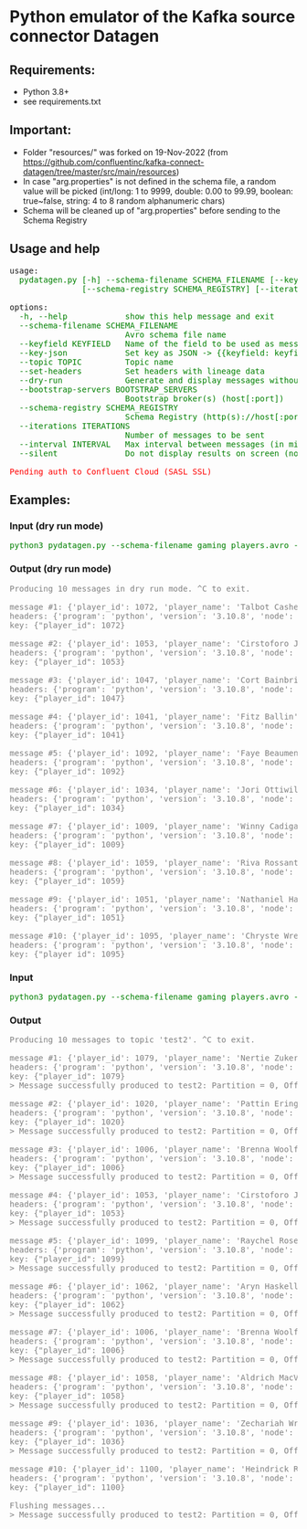 # Python emulator of the Kafka source connector Datagen

## Requirements:
- Python 3.8+
- see requirements.txt

## Important:
 - Folder "resources/" was forked on 19-Nov-2022 (from https://github.com/confluentinc/kafka-connect-datagen/tree/master/src/main/resources)
 - In case "arg.properties" is not defined in the schema file, a random value will be picked (int/long: 1 to 9999, double: 0.00 to 99.99, boolean: true~false, string: 4 to 8 random alphanumeric chars)
 - Schema will be cleaned up of "arg.properties" before sending to the Schema Registry

## Usage and help
<pre>
usage: <span style="color:green">
  pydatagen.py [-h] --schema-filename SCHEMA_FILENAME [--keyfield KEYFIELD] [--key-json] --topic TOPIC [--set-headers] [--dry-run] [--bootstrap-servers BOOTSTRAP_SERVERS]
               [--schema-registry SCHEMA_REGISTRY] [--iterations ITERATIONS] [--interval INTERVAL] [--silent]
</span>
options:<span style="color:green">
  -h, --help            show this help message and exit
  --schema-filename SCHEMA_FILENAME
                        Avro schema file name
  --keyfield KEYFIELD   Name of the field to be used as message key
  --key-json            Set key as JSON -> {{keyfield: keyfield_value}}
  --topic TOPIC         Topic name
  --set-headers         Set headers with lineage data
  --dry-run             Generate and display messages without having them publish
  --bootstrap-servers BOOTSTRAP_SERVERS
                        Bootstrap broker(s) (host[:port])
  --schema-registry SCHEMA_REGISTRY
                        Schema Registry (http(s)://host[:port]
  --iterations ITERATIONS
                        Number of messages to be sent
  --interval INTERVAL   Max interval between messages (in milliseconds)
  --silent              Do not display results on screen (not applicable in dry run mode)
  </span>
<span style="color:red">Pending auth to Confluent Cloud (SASL_SSL)</span>
</pre>

## Examples:
### Input (dry run mode)
<pre style="color:green">
python3 pydatagen.py --schema-filename gaming_players.avro --dry-run --set-headers --keyfield player_id --key-json --interval 1000 --iterations 10
</pre>
### Output (dry run mode)
<pre style="color:grey">
Producing 10 messages in dry run mode. ^C to exit.

message #1: {'player_id': 1072, 'player_name': 'Talbot Cashell', 'ip': '104.16.237.57'}
headers: {'program': 'python', 'version': '3.10.8', 'node': 'P3W32CDKHC', 'environment': 'test'}
key: {"player_id": 1072}

message #2: {'player_id': 1053, 'player_name': 'Cirstoforo Joblin', 'ip': '37.136.192.70'}
headers: {'program': 'python', 'version': '3.10.8', 'node': 'P3W32CDKHC', 'environment': 'test'}
key: {"player_id": 1053}

message #3: {'player_id': 1047, 'player_name': 'Cort Bainbridge', 'ip': '26.45.199.135'}
headers: {'program': 'python', 'version': '3.10.8', 'node': 'P3W32CDKHC', 'environment': 'test'}
key: {"player_id": 1047}

message #4: {'player_id': 1041, 'player_name': 'Fitz Ballin', 'ip': '61.160.45.31'}
headers: {'program': 'python', 'version': '3.10.8', 'node': 'P3W32CDKHC', 'environment': 'test'}
key: {"player_id": 1041}

message #5: {'player_id': 1092, 'player_name': 'Faye Beaument', 'ip': '77.208.184.143'}
headers: {'program': 'python', 'version': '3.10.8', 'node': 'P3W32CDKHC', 'environment': 'test'}
key: {"player_id": 1092}

message #6: {'player_id': 1034, 'player_name': 'Jori Ottiwill', 'ip': '44.125.117.30'}
headers: {'program': 'python', 'version': '3.10.8', 'node': 'P3W32CDKHC', 'environment': 'test'}
key: {"player_id": 1034}

message #7: {'player_id': 1009, 'player_name': 'Winny Cadigan', 'ip': '68.145.84.22'}
headers: {'program': 'python', 'version': '3.10.8', 'node': 'P3W32CDKHC', 'environment': 'test'}
key: {"player_id": 1009}

message #8: {'player_id': 1059, 'player_name': 'Riva Rossant', 'ip': '64.39.185.31'}
headers: {'program': 'python', 'version': '3.10.8', 'node': 'P3W32CDKHC', 'environment': 'test'}
key: {"player_id": 1059}

message #9: {'player_id': 1051, 'player_name': 'Nathaniel Hallowell', 'ip': '206.228.92.173'}
headers: {'program': 'python', 'version': '3.10.8', 'node': 'P3W32CDKHC', 'environment': 'test'}
key: {"player_id": 1051}

message #10: {'player_id': 1095, 'player_name': 'Chryste Wren', 'ip': '141.46.127.99'}
headers: {'program': 'python', 'version': '3.10.8', 'node': 'P3W32CDKHC', 'environment': 'test'}
key: {"player_id": 1095}
</pre>

### Input
<pre style="color:green">
python3 pydatagen.py --schema-filename gaming_players.avro --set-headers --keyfield player_id --key-json --interval 1000 --iterations 10 --topic test2
</pre>
### Output
<pre style="color:grey">
Producing 10 messages to topic 'test2'. ^C to exit.

message #1: {'player_id': 1079, 'player_name': 'Nertie Zuker', 'ip': '219.151.0.93'}
headers: {'program': 'python', 'version': '3.10.8', 'node': 'P3W32CDKHC', 'environment': 'test'}
key: {"player_id": 1079}
> Message successfully produced to test2: Partition = 0, Offset = 391

message #2: {'player_id': 1020, 'player_name': 'Pattin Eringey', 'ip': '66.106.114.58'}
headers: {'program': 'python', 'version': '3.10.8', 'node': 'P3W32CDKHC', 'environment': 'test'}
key: {"player_id": 1020}
> Message successfully produced to test2: Partition = 0, Offset = 392

message #3: {'player_id': 1006, 'player_name': 'Brenna Woolfall', 'ip': '46.152.206.98'}
headers: {'program': 'python', 'version': '3.10.8', 'node': 'P3W32CDKHC', 'environment': 'test'}
key: {"player_id": 1006}
> Message successfully produced to test2: Partition = 0, Offset = 393

message #4: {'player_id': 1053, 'player_name': 'Cirstoforo Joblin', 'ip': '37.136.192.70'}
headers: {'program': 'python', 'version': '3.10.8', 'node': 'P3W32CDKHC', 'environment': 'test'}
key: {"player_id": 1053}
> Message successfully produced to test2: Partition = 0, Offset = 394

message #5: {'player_id': 1099, 'player_name': 'Raychel Roset', 'ip': '183.237.217.217'}
headers: {'program': 'python', 'version': '3.10.8', 'node': 'P3W32CDKHC', 'environment': 'test'}
key: {"player_id": 1099}
> Message successfully produced to test2: Partition = 0, Offset = 395

message #6: {'player_id': 1062, 'player_name': 'Aryn Haskell', 'ip': '215.235.104.14'}
headers: {'program': 'python', 'version': '3.10.8', 'node': 'P3W32CDKHC', 'environment': 'test'}
key: {"player_id": 1062}
> Message successfully produced to test2: Partition = 0, Offset = 396

message #7: {'player_id': 1006, 'player_name': 'Brenna Woolfall', 'ip': '46.152.206.98'}
headers: {'program': 'python', 'version': '3.10.8', 'node': 'P3W32CDKHC', 'environment': 'test'}
key: {"player_id": 1006}
> Message successfully produced to test2: Partition = 0, Offset = 397

message #8: {'player_id': 1058, 'player_name': 'Aldrich MacVay', 'ip': '198.1.226.227'}
headers: {'program': 'python', 'version': '3.10.8', 'node': 'P3W32CDKHC', 'environment': 'test'}
key: {"player_id": 1058}
> Message successfully produced to test2: Partition = 0, Offset = 398

message #9: {'player_id': 1036, 'player_name': 'Zechariah Wrate', 'ip': '11.107.127.127'}
headers: {'program': 'python', 'version': '3.10.8', 'node': 'P3W32CDKHC', 'environment': 'test'}
key: {"player_id": 1036}
> Message successfully produced to test2: Partition = 0, Offset = 399

message #10: {'player_id': 1100, 'player_name': 'Heindrick Ravenscroft', 'ip': '165.19.12.241'}
headers: {'program': 'python', 'version': '3.10.8', 'node': 'P3W32CDKHC', 'environment': 'test'}
key: {"player_id": 1100}

Flushing messages...
> Message successfully produced to test2: Partition = 0, Offset = 400
</pre>